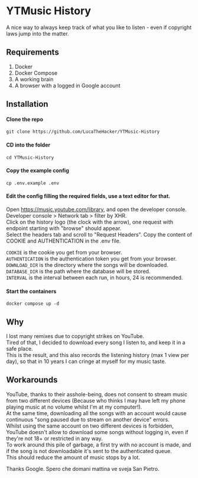 # YTMusic History

A nice way to always keep track of what you like to listen - even if copyright laws jump into the matter.

## Requirements

1. Docker
2. Docker Compose
3. A working brain
4. A browser with a logged in Google account 

## Installation

#### Clone the repo

    git clone https://github.com/LucaTheHacker/YTMusic-History

#### CD into the folder

    cd YTMusic-History

#### Copy the example config

    cp .env.example .env

#### Edit the config filling the required fields, use a text editor for that.

Open https://music.youtube.com/library, and open the developer console.  
Developer console > Network tab > filter by XHR.  
Click on the history logo (the clock with the arrow), one request with endpoint starting with "browse" should appear.  
Select the headers tab and scroll to "Request Headers". 
Copy the content of COOKIE and AUTHENTICATION in the .env file.  

`COOKIE` is the cookie you get from your browser.  
`AUTHENTICATION` is the authentication token you get from your browser.  
`DOWNLOAD_DIR` is the directory where the songs will be downloaded.  
`DATABASE_DIR` is the path where the database will be stored.  
`INTERVAL` is the interval between each run, in hours, 24 is recommended.

#### Start the containers

    docker compose up -d

## Why

I lost many remixes due to copyright strikes on YouTube.  
Tired of that, I decided to download every song I listen to, and keep it in a safe place.  
This is the result, and this also records the listening history (max 1 view per day), so that in 10 years I can cringe
at myself for my music taste.

## Workarounds

YouTube, thanks to their asshole-being, does not consent to stream music from two different devices
(Because who thinks I may have left my phone playing music at no volume whilst I'm at my computer!).  
At the same time, downloading all the songs with an account would cause continuous "song paused due to stream on another device" errors.  
Whilst using the same account on two different devices is forbidden, YouTube doesn't allow to download some songs without logging in,
even if they're not 18+ or restricted in any way.  
To work around this pile of garbage, a first try with no account is made, and if the song is not downloadable it's sent to the authenticated queue.  
This should reduce the amount of music stops by a lot.

Thanks Google. 
Spero che domani mattina ve sveja San Pietro.